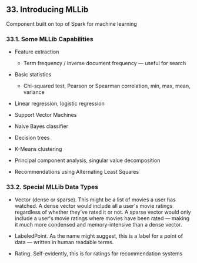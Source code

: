 ## 33. Introducing MLLib

Component built on top of Spark for machine learning

### 33.1. Some MLLib Capabilities

- Feature extraction

  - Term frequency / inverse document frequency — useful for search

- Basic statistics

  - Chi-squared test, Pearson or Spearman correlation, min, max, mean, variance

- Linear regression, logistic regression

- Support Vector Machines

- Naive Bayes classifier

- Decision trees

- K-Means clustering

- Principal component analysis, singular value decomposition

- Recommendations using Alternating Least Squares

### 33.2. Special MLLib Data Types

- Vector (dense or sparse). This might be a list of movies a user has watched. A dense vector would include all a user's movie ratings regardless of whether they've rated it or not. A sparse vector would only include a user's movie ratings where movies have been rated — making it much more condensed and memory-intensive than a dense vector.

- LabeledPoint. As the name might suggest, this is a label for a point of data — written in human readable terms.

- Rating. Self-evidently, this is for ratings for recommendation systems

